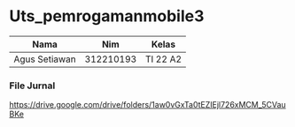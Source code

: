# Uts_pemrogamanmobile3


| Nama  |  Nim | Kelas |
| ------------- | ------------- |------------- |
| Agus Setiawan  | 312210193 | TI 22 A2 |

### File Jurnal

https://drive.google.com/drive/folders/1aw0vGxTa0tEZIEjl726xMCM_5CVauBKe
